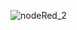 ![nodeRed_2](https://user-images.githubusercontent.com/36192933/55282880-e5881a00-534d-11e9-9bf3-04f12628d9fd.png)

